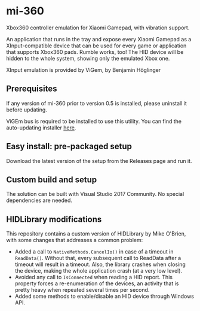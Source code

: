 # mi-360
Xbox360 controller emulation for Xiaomi Gamepad, with vibration support.

An application that runs in the tray and expose every Xiaomi Gamepad as a XInput-compatible device that can be used for every game or application that supports Xbox360 pads. Rumble works, too! 
The HID device will be hidden to the whole system, showing only the emulated Xbox one.

XInput emulation is provided by ViGem, by Benjamin Höglinger

## Prerequisites

If any version of mi-360 prior to version 0.5 is installed, please uninstall it before updating.

ViGEm bus is required to be installed to use this utility. You can find the auto-updating installer [here](https://github.com/ViGEm/ViGEmBus/releases).

## Easy install: pre-packaged setup

Download the latest version of the setup from the Releases page and run it.

## Custom build and setup

The solution can be built with Visual Studio 2017 Community.
No special dependencies are needed.

## HIDLibrary modifications

This repository contains a custom version of HIDLibrary by Mike O'Brien, with some changes that addresses a common problem:

- Added a call to ``NativeMethods.CancelIo()`` in case of a timeout in ``ReadData()``.
Without that, every subsequent call to ReadData after a timeout will result in a timeout. Also, the library crashes when closing the device, making the whole application crash (at a very low level).
- Avoided any call to `IsConnected` when reading a HID report. This property forces a re-enumeration of the devices, an activity that is pretty heavy when repeated several times per second.
- Added some methods to enable/disable an HID device through Windows API.